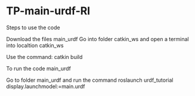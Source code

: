 # TP-main-urdf-RI


Steps to use the code

Download the files main_urdf
Go into folder catkin_ws and open a terminal into localtion catkin_ws

Use the command: 
catkin build

To run the code main_urdf

Go to folder main_urdf and run the command
roslaunch urdf_tutorial display.launchmodel:=main.urdf
